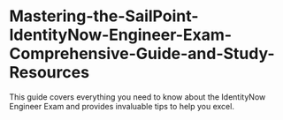 # Mastering-the-SailPoint-IdentityNow-Engineer-Exam-Comprehensive-Guide-and-Study-Resources
This guide covers everything you need to know about the IdentityNow Engineer Exam and provides invaluable tips to help you excel.
